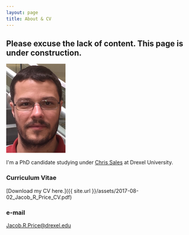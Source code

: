 ```yaml
---
layout: page
title: About & CV
---
```

## Please excuse the lack of content. This page is under construction. 

![Jake](/assets/IMG_1656_cropped_resized.JPG)

I'm a PhD candidate studying under [Chris Sales](http://microbes.cae.drexel.edu/) at Drexel University. 


### Curriculum Vitae
[Download my CV here.]({{ site.url }}/assets/2017-08-02_Jacob_R_Price_CV.pdf)

### e-mail
Jacob.R.Price@drexel.edu
